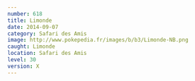 ```yaml
---
number: 618
title: Limonde
date: 2014-09-07
category: Safari des Amis
image: http://www.pokepedia.fr/images/b/b3/Limonde-NB.png
caught: Limonde
location: Safari des Amis
level: 30
version: X
---
```

